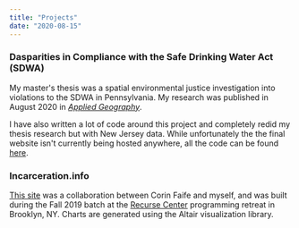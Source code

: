 ```yaml
---
title: "Projects"
date: "2020-08-15"
---
```


### Dasparities in Compliance with the Safe Drinking Water Act (SDWA)

My master's thesis was a spatial environmental justice investigation into violations to the SDWA in Pennsylvania. My research was published in August 2020 in [*Applied Geography*](https://www.sciencedirect.com/science/article/abs/pii/S0143622819304060).

I have also written a lot of code around this project and completely redid my thesis research but with New Jersey data. While unfortunately the the final website isn't currently being hosted anywhere, all the code can be found [here](https://github.com/zstatmanweil/EJ-analysis-map).

### Incarceration.info 

[This site](https://incarceration.info) was a collaboration between Corin Faife and myself, and was built during the Fall 2019 batch at the [Recurse Center](https://www.recurse.com/) programming retreat in Brooklyn, NY. Charts are generated using the Altair visualization library.

